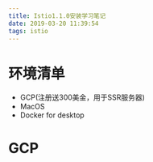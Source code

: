 ```yaml
---
title: Istio1.1.0安装学习笔记
date: 2019-03-20 11:39:54
tags: istio
---
```


# 环境清单

- GCP(注册送300美金，用于SSR服务器)
- MacOS
- Docker for desktop

# GCP

